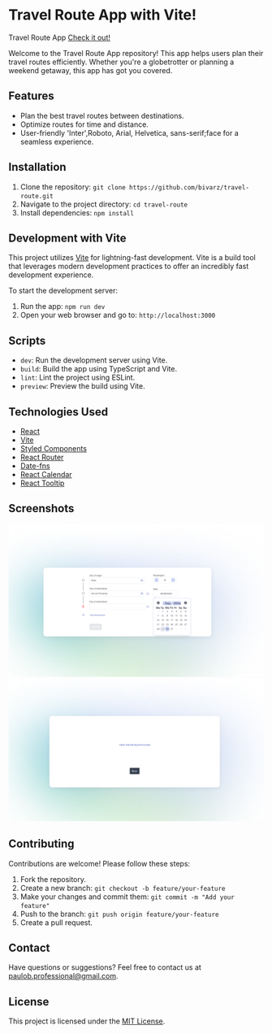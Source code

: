 # Travel Route App with Vite!

Travel Route App
[Check it out!](https://bivarz.github.io/travel-route/)

Welcome to the Travel Route App repository! This app helps users plan their travel routes efficiently. Whether you're a globetrotter or planning a weekend getaway, this app has got you covered.

## Features

- Plan the best travel routes between destinations.
- Optimize routes for time and distance.
- User-friendly 'Inter',Roboto, Arial, Helvetica, sans-serif;face for a seamless experience.

## Installation

1. Clone the repository: `git clone https://github.com/bivarz/travel-route.git`
2. Navigate to the project directory: `cd travel-route`
3. Install dependencies: `npm install`

## Development with Vite

This project utilizes [Vite](https://vitejs.dev/) for lightning-fast development. Vite is a build tool that leverages modern development practices to offer an incredibly fast development experience.

To start the development server:

1. Run the app: `npm run dev`
2. Open your web browser and go to: `http://localhost:3000`

## Scripts

- `dev`: Run the development server using Vite.
- `build`: Build the app using TypeScript and Vite.
- `lint`: Lint the project using ESLint.
- `preview`: Preview the build using Vite.

## Technologies Used

- [React](https://reactjs.org/)
- [Vite](https://vitejs.dev/)
- [Styled Components](https://styled-components.com/)
- [React Router](https://reactrouter.com/)
- [Date-fns](https://date-fns.org/)
- [React Calendar](https://www.npmjs.com/package/react-calendar)
- [React Tooltip](https://www.npmjs.com/package/react-tooltip)

## Screenshots

![Screenshot da Página Inicial](https://github.com/bivarz/travel-route/blob/main/src/assets/screenshots/home-page.png)
![Screenshot da Página Inicial](https://github.com/bivarz/travel-route/blob/main/src/assets/screenshots/results-page.png)

## Contributing

Contributions are welcome! Please follow these steps:

1. Fork the repository.
2. Create a new branch: `git checkout -b feature/your-feature`
3. Make your changes and commit them: `git commit -m "Add your feature"`
4. Push to the branch: `git push origin feature/your-feature`
5. Create a pull request.

## Contact

Have questions or suggestions? Feel free to contact us at [paulob.professional@gmail.com](mailto:paulob.professional@gmail.com).

## License

This project is licensed under the [MIT License](LICENSE).
